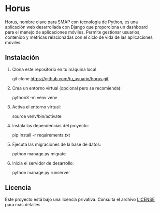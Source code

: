 # Horus
Horus, nombre clave para SMAP con tecnologia de Python, es una aplicación web desarrollada con Django que proporciona un dashboard para el manejo de aplicaciones móviles. Permite gestionar usuarios, contenido y métricas relacionadas con el ciclo de vida de las aplicaciones móviles.

## Instalación

1. Clona este repositorio en tu máquina local:
    
   git clone https://github.com/tu_usuario/horus.git
   
2. Crea un entorno virtual (opcional pero se recomienda):

    python3 -m venv venv

3. Activa el entorno virtual:
   
   source venv/bin/activate
   
4. Instala las dependencias del proyecto:

   pip install -r requirements.txt

5. Ejecuta las migraciones de la base de datos:

   python manage.py migrate

6. Inicia el servidor de desarrollo:

   python manage.py runserver


## Licencia

Este proyecto está bajo una licencia privativa. Consulta el archivo [LICENSE](LICENSE) para más detalles.
